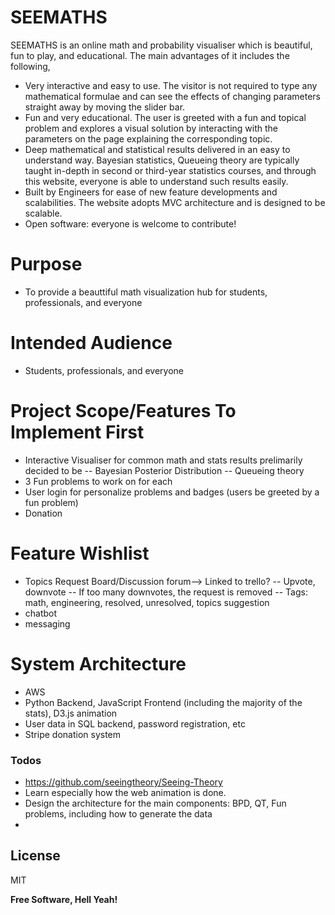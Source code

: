 # SEEMATHS

SEEMATHS is an online math and probability visualiser which is beautiful, fun to play, and educational. The main advantages of it includes the following,
  - Very interactive and easy to use. The visitor is not required to type any mathematical formulae and can see the effects of changing parameters straight away by moving the slider bar.
  - Fun and very educational. The user is greeted with a fun and topical problem and explores a visual solution by interacting with the parameters on the page explaining the corresponding topic. 
  - Deep mathematical and statistical results delivered in an easy to understand way. Bayesian statistics, Queueing theory are typically taught in-depth in second or third-year statistics courses, and through this website, everyone is able to understand such results easily.
  - Built by Engineers for ease of new feature developments and scalabilities. The website adopts MVC architecture and is designed to be scalable.
  - Open software: everyone is welcome to contribute!

# Purpose
  - To provide a beauttiful math visualization hub for students, professionals, and everyone
  
# Intended Audience
  - Students, professionals, and everyone
 
# Project Scope/Features To Implement First
  - Interactive Visualiser for common math and stats results prelimarily decided to be
  -- Bayesian Posterior Distribution
  -- Queueing theory
  - 3 Fun problems to work on for each
  - User login for personalize problems and badges (users be greeted by a fun problem)
  - Donation

# Feature Wishlist
  - Topics Request Board/Discussion forum--> Linked to trello?
  -- Upvote, downvote
  -- If too many downvotes, the request is removed
  -- Tags: math, engineering, resolved, unresolved, topics suggestion
  - chatbot
  - messaging
 
# System Architecture
  - AWS
  - Python Backend, JavaScript Frontend (including the majority of the stats), D3.js animation
  - User data in SQL backend, password registration, etc
  - Stripe donation system

### Todos

 - https://github.com/seeingtheory/Seeing-Theory
 - Learn especially how the web animation is done.
 - Design the architecture for the main components: BPD, QT, Fun problems, including how to generate the data
 - 

License
----

MIT


**Free Software, Hell Yeah!**

[//]: # (These are reference links used in the body of this note and get stripped out when the markdown processor does its job. There is no need to format nicely because it shouldn't be seen. Thanks SO - http://stackoverflow.com/questions/4823468/store-comments-in-markdown-syntax)


   [dill]: <https://github.com/joemccann/dillinger>
   [git-repo-url]: <https://github.com/joemccann/dillinger.git>
   [john gruber]: <http://daringfireball.net>
   [df1]: <http://daringfireball.net/projects/markdown/>
   [markdown-it]: <https://github.com/markdown-it/markdown-it>
   [Ace Editor]: <http://ace.ajax.org>
   [node.js]: <http://nodejs.org>
   [Twitter Bootstrap]: <http://twitter.github.com/bootstrap/>
   [jQuery]: <http://jquery.com>
   [@tjholowaychuk]: <http://twitter.com/tjholowaychuk>
   [express]: <http://expressjs.com>
   [AngularJS]: <http://angularjs.org>
   [Gulp]: <http://gulpjs.com>

   [PlDb]: <https://github.com/joemccann/dillinger/tree/master/plugins/dropbox/README.md>
   [PlGh]: <https://github.com/joemccann/dillinger/tree/master/plugins/github/README.md>
   [PlGd]: <https://github.com/joemccann/dillinger/tree/master/plugins/googledrive/README.md>
   [PlOd]: <https://github.com/joemccann/dillinger/tree/master/plugins/onedrive/README.md>
   [PlMe]: <https://github.com/joemccann/dillinger/tree/master/plugins/medium/README.md>
   [PlGa]: <https://github.com/RahulHP/dillinger/blob/master/plugins/googleanalytics/README.md>
